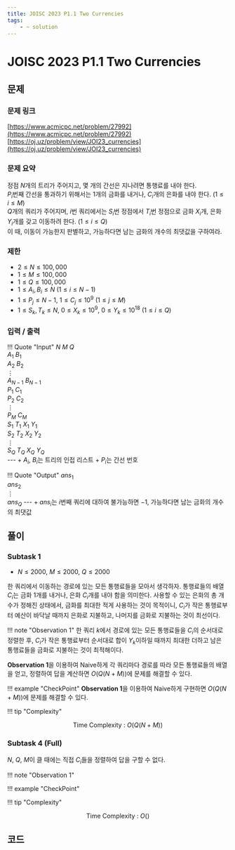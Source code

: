 ```yaml
---
title: JOISC 2023 P1.1 Two Currencies
tags:
    - ~ solution
---
```


# JOISC 2023 P1.1 Two Currencies

## 문제

### 문제 링크
[https://www.acmicpc.net/problem/27992](https://www.acmicpc.net/problem/27992)  
[https://oj.uz/problem/view/JOI23_currencies](https://oj.uz/problem/view/JOI23_currencies)

### 문제 요약
정점 $N$개의 트리가 주어지고, 몇 개의 간선은 지나려면 통행료를 내야 한다.  
$P_i$번째 간선을 통과하기 위해서는 $1$개의 금화를 내거나, $C_i$개의 은화를 내야 한다. $(1 \leq i \leq M)$  
$Q$개의 쿼리가 주어지며, $i$번 쿼리에서는 $S_i$번 정점에서 $T_i$번 정점으로 금화 $X_i$개, 은화 $Y_i$개를 갖고 이동하려 한다. $(1 \leq i \leq Q)$  
이 때, 이동이 가능한지 판별하고, 가능하다면 남는 금화의 개수의 최댓값을 구하여라.

### 제한
+ $2 \leq N \leq 100,000$
+ $1 \leq M \leq 100,000$
+ $1 \leq Q \leq 100,000$
+ $1 \leq A_i, B_i \leq N$ $(1 \leq i \leq N-1)$
+ $1 \leq P_j \leq N-1$, $1 \leq C_j \leq 10^9$ $(1 \leq j \leq M)$
+ $1 \leq S_k, T_k \leq N$, $0 \leq X_k \leq 10^9$, $0 \leq Y_k \leq 10^{18}$ $(1 \leq i \leq Q)$

### 입력 / 출력
!!! Quote "Input"
    $N$ $M$ $Q$  
    $A_1$ $B_1$  
    $A_2$ $B_2$  
    $\vdots$  
    $A_{N-1}$ $B_{N-1}$  
    $P_1$ $C_1$  
    $P_2$ $C_2$  
    $\vdots$  
    $P_M$ $C_M$  
    $S_1$ $T_1$ $X_1$ $Y_1$   
    $S_2$ $T_2$ $X_2$ $Y_2$  
    $\vdots$  
    $S_Q$ $T_Q$ $X_Q$ $Y_Q$  
    ---
    + $A_i$, $B_i$는 트리의 인접 리스트
    + $P_i$는 간선 번호

!!! Quote "Output"
    $ans_1$  
    $ans_2$  
    $\vdots$  
    $ans_Q$
    ---
    + $ans_i$는 $i$번째 쿼리에 대하여 불가능하면 $-1$, 가능하다면 남는 금화의 개수의 최댓값

## 풀이

### Subtask 1
+ $N \leq 2000$, $M \leq 2000$, $Q \leq 2000$

한 쿼리에서 이동하는 경로에 있는 모든 통행료들을 모아서 생각하자.
통행료들의 배열 $C_i$는 금화 $1$개를 내거나, 은화 $C_i$개를 내야 함을 의미한다.
사용할 수 있는 은화의 총 개수가 정해진 상태에서, 금화를 최대한 적게 사용하는 것이 목적이니, $C_i$가 작은 통행료부터 예산이 바닥날 때까지 은화로 지불하고, 나머지를 금화로 지불하는 것이 최선이다.

!!! note "Observation 1"
    한 쿼리 $k$에서 경로에 있는 모든 통행료들을 $C_i$의 순서대로 정렬한 후, $C_i$가 작은 통행료부터 순서대로 합이 $Y_k$이하일 때까지 최대한 더하고 남은 통행료들을 금화로 지불하는 것이 최적해이다.

**Observation 1**을 이용하여 Naive하게 각 쿼리마다 경로를 따라 모든 통행료들의 배열을 얻고, 정렬하여 답을 계산하면 $O(Q(N+M))$에 문제를 해결할 수 있다.

!!! example "CheckPoint"
    **Observation 1**을 이용하여 Naive하게 구현하면 $O(Q(N+M))$에 문제를 해결할 수 있다.

!!! tip "Complexity"
    <center>
    Time Complexity : $O(Q(N+M))$
    </center>

### Subtask 4 (Full)

$N$, $Q$, $M$이 클 때에는 직접 $C_i$들을 정렬하여 답을 구할 수 없다.

!!! note "Observation 1"    
    

!!! example "CheckPoint"
    

!!! tip "Complexity"
    <center>
    Time Complexity : $O()$
    </center>

## 코드
``` cpp linenums="1"

```